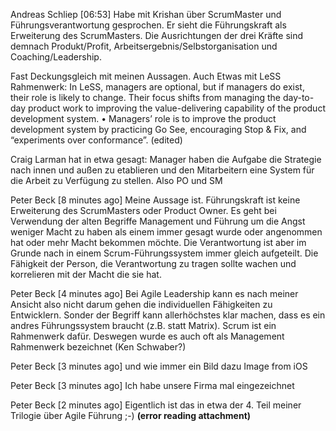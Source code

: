 Andreas Schliep [06:53]
Habe mit Krishan über ScrumMaster und Führungsverantwortung gesprochen. Er sieht die Führungskraft als Erweiterung des ScrumMasters. Die Ausrichtungen der drei Kräfte sind demnach Produkt/Profit, Arbeitsergebnis/Selbstorganisation und Coaching/Leadership.


Fast Deckungsgleich mit meinen Aussagen. Auch Etwas mit LeSS Rahmenwerk: In LeSS, managers are optional,
but if managers do exist, their role
is likely to change. Their focus
shifts from managing the day-to-
day product work to improving the
value-delivering capability of the
product development system.
• Managers’ role is to improve the product
development system by practicing Go See,
encouraging Stop & Fix, and “experiments
over conformance”. (edited)

Craig Larman hat in etwa gesagt: Manager haben die Aufgabe die Strategie nach innen und außen zu etablieren und den Mitarbeitern eine System für die Arbeit zu Verfügung zu stellen. Also PO und SM


Peter Beck [8 minutes ago]
Meine Aussage ist. Führungskraft ist keine Erweiterung des ScrumMasters oder Product Owner. Es geht bei Verwendung der alten Begriffe Management und Führung um die Angst weniger Macht zu haben als einem immer gesagt wurde oder angenommen hat oder mehr Macht bekommen möchte. Die Verantwortung ist aber im Grunde nach in einem Scrum-Führungssystem immer gleich aufgeteilt. Die Fähigkeit der Person, die Verantwortung zu tragen sollte wachen und korrelieren mit der Macht die sie hat.


Peter Beck [4 minutes ago]
Bei Agile Leadership kann es nach meiner Ansicht also nicht darum gehen die individuellen Fähigkeiten zu Entwicklern. Sonder der Begriff kann allerhöchstes klar machen, dass es ein andres Führungssystem braucht (z.B. statt Matrix). Scrum ist ein Rahmenwerk dafür. Deswegen wurde es auch oft als Management Rahmenwerk bezeichnet (Ken Schwaber?)


Peter Beck [3 minutes ago]
und wie immer ein Bild dazu
Image from iOS



Peter Beck [3 minutes ago]
Ich habe unsere Firma mal eingezeichnet


Peter Beck [2 minutes ago]
Eigentlich ist das in etwa der 4. Teil meiner Trilogie über Agile Führung ;-)
 **(error reading attachment)**